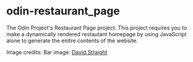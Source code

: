 # odin-restaurant_page
The Odin Project's Restaurant Page project. This project requires you to make a dynamically rendered restautant homepage by using JavaScript alone to generate the enitre contents of the website.

Image credits: Bar image: [David Straight](https://unsplash.com/photos/assorted-wine-bottles-VZY6o3Q0EEI)
